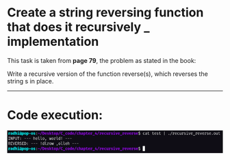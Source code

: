 # Create a string reversing function that does it recursively _ implementation

This task is taken from **page 79**, the problem as stated in the book:

Write a recursive version of the function reverse(s), which reverses the string s in place.

---

# Code execution:

<img src="../../images/recursive_reverse.png" width=640>


